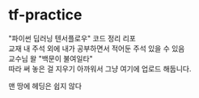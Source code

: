 # tf-practice

"파이썬 딥러닝 텐서플로우" 코드 정리 리포  
교재 내 주석 외에 내가 공부하면서 적어둔 주석 있을 수 있음  
교수님 왈 "백문이 불여일타"  
따라 써 놓은 걸 지우기 아까워서 그냥 여기에 업로드 해둡니다.

맨 땅에 헤딩은 쉽지 않다
